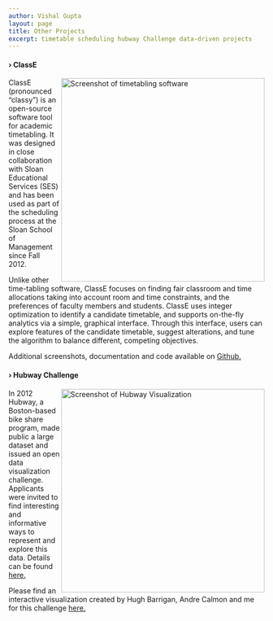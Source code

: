 ```yaml
---
author: Vishal Gupta
layout: page
title: Other Projects
excerpt: timetable scheduling hubway Challenge data-driven projects
---
```


#### &rsaquo; ClassE
<img align="right" 
	src="{{site.baseurl}}/images/classEFairness.png" 
	style="width: 400px;"
	alt="Screenshot of timetabling software"
	/>
ClassE (pronounced “classy”) is an open-source software tool for academic timetabling. It was designed in close collaboration with Sloan Educational Services (SES) and has been used as part of the scheduling process at the Sloan School of Management since Fall 2012.

Unlike other time-tabling software, ClassE focuses on finding fair classroom and time allocations taking into account room and time constraints, and the preferences of faculty members and students. ClassE uses integer optimization to identify a candidate timetable, and supports on-the-fly analytics via a simple, graphical interface. Through this interface, users can explore features of the candidate timetable, suggest alterations, and tune the algorithm to balance different, competing objectives.

Additional screenshots, documentation and code available on [Github.](https://github.com/vgupta1/ClassE)

#### &rsaquo; Hubway Challenge
<img align="right" 
	src="{{site.baseurl}}/images/hubway.png" 
	style="width: 400px;"
	alt="Screenshot of Hubway Visualization"/>
In 2012 Hubway, a Boston-based bike share program, made public a large dataset and issued an open data visualization challenge. Applicants were invited to find interesting and informative ways to represent and explore this data. Details can be found [here.](http://hubwaydatachallenge.org/)

Please find an interactive visualization created by Hugh Barrigan, Andre Calmon and me for this challenge [here.](http://hubway.barrigan.co.uk/)